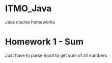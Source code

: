 # ITMO_Java
Java course homeworks

# Homework 1 - Sum
Just have to parse input to get sum of all numbers
